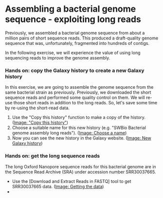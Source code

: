 # Assembling a bacterial genome sequence - exploiting long reads

Previously, we assembled a bacterial genome sequence from about a million pairs of short sequence reads.
This produced a draft-quality genome sequence that was, unfortunately, fragmented into hundreds of contigs.

In the following exercise, we will experience the value of using long sequencing reads to improve the genome assembly.


### Hands on: copy the Galaxy history to create a new Galaxy history

In this exercise, we are going to assemble the genome sequence from the same bacterial strain as previously. 
Previously, we downloaded the short sequence reads and performed some quality control on them. We will re-use those
short reads in addition to the long reads. So, let's save some time by re-using the short-read data.

1. Use the "Copy this history" function to make a copy of the history. ([Image: "Copy this history"](<assembly/Screenshot 2025-10-02 at 09.56.25.png>))
2. Choose a suitable name for this new history (e.g. "SWBio Bacterial genome assembly long reads"). ([Image: Choose a name](<assembly/Screenshot 2025-10-02 at 16.20.41.png>))
3. Now you can see the new history in the Galaxy website. ([Image: New Galaxy history](<assembly/Screenshot 2025-10-02 at 16.21.12.png>))

### Hands on: get the long sequence reads

The long Oxford Nanopore sequence reads for this bacterial genome are in the Sequence Read Archive (SRA)
under accession number SRR30037665.

- Use the [Download and Extract Reads in FASTQ] tool to get SRR30037665 data. ([Image: Getting the data](<assembly/Screenshot 2025-10-02 at 16.22.11.png>))
- 







